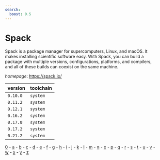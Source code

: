 ```yaml
---
search:
  boost: 0.5
---
```

# Spack

Spack is a package manager for supercomputers, Linux, and macOS. It makes installing scientific  software easy. With Spack, you can build a package with multiple versions, configurations, platforms, and compilers,  and all of these builds can coexist on the same machine.

*homepage*: <https://spack.io/>

version | toolchain
--------|----------
``0.10.0`` | ``system``
``0.11.2`` | ``system``
``0.12.1`` | ``system``
``0.16.2`` | ``system``
``0.17.0`` | ``system``
``0.17.2`` | ``system``
``0.21.2`` | ``system``

[0](../0/index.md) - [a](../a/index.md) - [b](../b/index.md) - [c](../c/index.md) - [d](../d/index.md) - [e](../e/index.md) - [f](../f/index.md) - [g](../g/index.md) - [h](../h/index.md) - [i](../i/index.md) - [j](../j/index.md) - [k](../k/index.md) - [l](../l/index.md) - [m](../m/index.md) - [n](../n/index.md) - [o](../o/index.md) - [p](../p/index.md) - [q](../q/index.md) - [r](../r/index.md) - [s](../s/index.md) - [t](../t/index.md) - [u](../u/index.md) - [v](../v/index.md) - [w](../w/index.md) - [x](../x/index.md) - [y](../y/index.md) - [z](../z/index.md)

